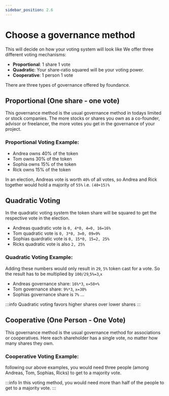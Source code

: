 ```yaml
---
sidebar_position: 2.6
---
```


# Choose a governance method

This will decide on how your voting system will look like We offer three different voting mechanisms:

- **Proportional**: 1 share 1 vote
- **Quadratic**: Your share-ratio squared will be your voting power.
- **Cooperative**: 1 person 1 vote

There are three types of governance offered by foundance.

## Proportional (One share - one vote)

This governance method is the usual governance method in todays limited or stock companies. The more stocks or shares you own as a co-founder, advisor or freelancer, the more votes you get in the governance of your project.

### Proportional Voting Example:

- Andrea owns 40% of the token
- Tom owns 30% of the token
- Sophia owns 15% of the token
- Rick owns 15% of the token

In an election, Andreas vote is worth `40%` of all votes, so Andrea and Rick together would hold a majority of `55%` i.e. `(40+15)%`

## Quadratic Voting

In the quadratic voting system the token share will be squared to get the respective vote in the election.

- Andreas quadratic vote is `0, 4*0, 4=0, 16=16%`
- Tom quadratic vote is `0, 3*0, 3=0, 09=9%`
- Sophias quardratic vote is `0, 15*0, 15=2, 25%`
- Ricks quadratic vote is also `2, 25%`

### Quadratic Voting Example:

Adding these numbers would only result in `29`, `5%` token cast for a vote. So the result has to be multiplied by `100/29`,`5%=3`,`x`

- Andreas governance share: `16%*3`, `x=50+%`
- Tom governance share: `9%*3`, `x=30%`
- Sophias governance share is `7%` …

:::info
Quadratic voting favors higher shares over lower shares
:::

## Cooperative (One Person - One Vote)

This governance method is the usual governance method for associations or cooperatives. Here each shareholder has a single vote, no matter how many shares they own.

### Cooperative Voting Example:

following our above examples, you would need three people (among Andreas, Tom, Sophias, Ricks) to get to a majority vote.

:::info
In this voting method, you would need more than half of the people to get to a majority vote.
:::
